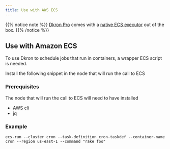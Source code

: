 ```yaml
---
title: Use with AWS ECS
---
```


{{% notice note %}}
[Dkron Pro](/products/pro) comes with a [native ECS executor](/pro/ecs) out of the box.
{{% /notice %}}

## Use with Amazon ECS

To use Dkron to schedule jobs that run in containers, a wrapper ECS script is needed.

Install the following snippet in the node that will run the call to ECS

<script src="https://gist.github.com/victorcoder/3ac4aae9279d7c68c486fecccc2546cc.js"></script>

### Prerequisites

The node that will run the call to ECS will need to have installed

* AWS cli
* jq

### Example

`ecs-run --cluster cron --task-definition cron-taskdef --container-name cron --region us-east-1 --command "rake foo"`
